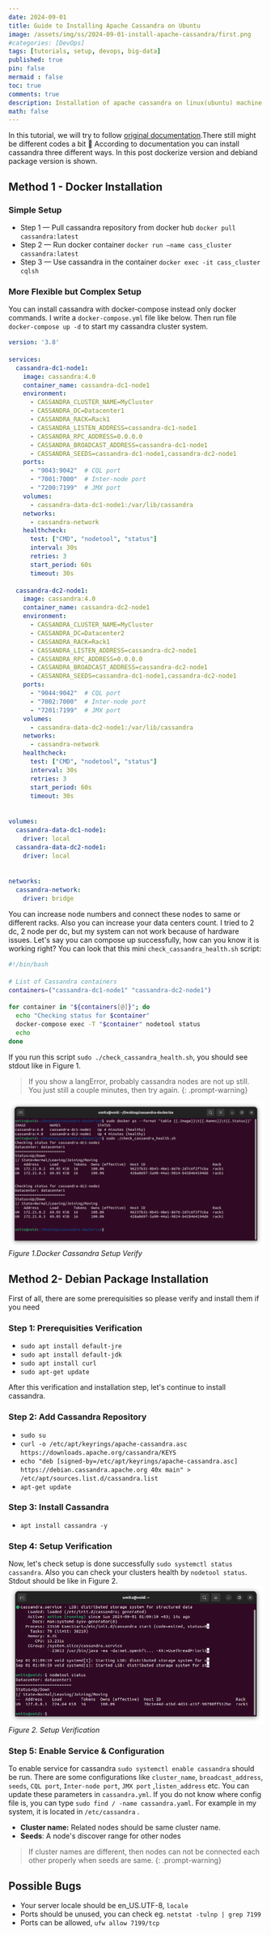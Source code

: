 ```yaml
---
date: 2024-09-01
title: Guide to Installing Apache Cassandra on Ubuntu
image: /assets/img/ss/2024-09-01-install-apache-cassandra/first.png
#categories: [DevOps]
tags: [tutorials, setup, devops, big-data]
published: true
pin: false 
mermaid : false 
toc: true 
comments: true
description: Installation of apache cassandra on linux(ubuntu) machine with docker and debian packages.   
math: false
---
```


In this tutorial, we will try to follow <a href="https://cassandra.apache.org/doc/stable/cassandra/getting_started/installing.html">original documentation</a>.There still might be different codes a bit 🙂 According to documentation you can install cassandra three different ways. In this post dockerize version and debiand package version is shown.

## Method 1 - Docker Installation

### Simple Setup
- Step 1 — Pull cassandra repository from docker hub `docker pull cassandra:latest`
- Step 2 — Run docker container `docker run —name cass_cluster cassandra:latest`
- Step 3 — Use cassandra in the container `docker exec -it cass_cluster cqlsh`

### More Flexible but Complex Setup 

You can install cassandra with docker-compose instead only docker commands. I write a `docker-compose.yml` file like below. Then run file `docker-compose up -d` to start my cassandra cluster system. 

```yaml
version: '3.8'

services:
  cassandra-dc1-node1:
    image: cassandra:4.0
    container_name: cassandra-dc1-node1
    environment:
      - CASSANDRA_CLUSTER_NAME=MyCluster
      - CASSANDRA_DC=Datacenter1
      - CASSANDRA_RACK=Rack1
      - CASSANDRA_LISTEN_ADDRESS=cassandra-dc1-node1
      - CASSANDRA_RPC_ADDRESS=0.0.0.0
      - CASSANDRA_BROADCAST_ADDRESS=cassandra-dc1-node1
      - CASSANDRA_SEEDS=cassandra-dc1-node1,cassandra-dc2-node1
    ports:
      - "9043:9042"  # CQL port
      - "7001:7000"  # Inter-node port
      - "7200:7199"  # JMX port
    volumes:
      - cassandra-data-dc1-node1:/var/lib/cassandra
    networks:
      - cassandra-network
    healthcheck:
      test: ["CMD", "nodetool", "status"]
      interval: 30s
      retries: 3
      start_period: 60s
      timeout: 30s

  cassandra-dc2-node1:
    image: cassandra:4.0
    container_name: cassandra-dc2-node1
    environment:
      - CASSANDRA_CLUSTER_NAME=MyCluster
      - CASSANDRA_DC=Datacenter2
      - CASSANDRA_RACK=Rack1
      - CASSANDRA_LISTEN_ADDRESS=cassandra-dc2-node1
      - CASSANDRA_RPC_ADDRESS=0.0.0.0
      - CASSANDRA_BROADCAST_ADDRESS=cassandra-dc2-node1
      - CASSANDRA_SEEDS=cassandra-dc1-node1,cassandra-dc2-node1
    ports:
      - "9044:9042"  # CQL port
      - "7002:7000"  # Inter-node port
      - "7201:7199"  # JMX port
    volumes:
      - cassandra-data-dc2-node1:/var/lib/cassandra
    networks:
      - cassandra-network
    healthcheck:
      test: ["CMD", "nodetool", "status"]
      interval: 30s
      retries: 3
      start_period: 60s
      timeout: 30s


volumes:
  cassandra-data-dc1-node1:
    driver: local
  cassandra-data-dc2-node1:
    driver: local


networks:
  cassandra-network:
    driver: bridge
```

You can increase node numbers and connect these nodes to same or different racks. Also you can increase your data centers count. I tried to 2 dc, 2 node per dc, but my system can not work because of hardware issues. Let's say you can compose up successfully, how can you know it is working right? You can look that this mini `check_cassandra_health.sh` script: 

```bash
#!/bin/bash

# List of Cassandra containers
containers=("cassandra-dc1-node1" "cassandra-dc2-node1")

for container in "${containers[@]}"; do
  echo "Checking status for $container"
  docker-compose exec -T "$container" nodetool status
  echo
done
```
If you run this script `sudo ./check_cassandra_health.sh`, you should see stdout like in Figure 1. 

> If you show a langError, probably cassandra nodes are not up still. You just still a couple minutes, then try again.
{: .prompt-warning}

![](/assets/img/ss/2024-09-01-install-apache-cassandra/docker_results.png)
_Figure 1.Docker Cassandra Setup Verify_ 


## Method 2- Debian Package Installation

First of all, there are some prerequisities so please verify and install them if you need
### Step 1:  Prerequisities Verification 
- `sudo apt install default-jre`
- `sudo apt install default-jdk`
- `sudo apt install curl`
- `sudo apt-get update`

After this verification and installation step, let's continue to install cassandra.

### Step 2: Add Cassandra Repository
- `sudo su` 
- `curl -o /etc/apt/keyrings/apache-cassandra.asc https://downloads.apache.org/cassandra/KEYS` 
- `echo "deb [signed-by=/etc/apt/keyrings/apache-cassandra.asc] https://debian.cassandra.apache.org 40x main" > /etc/apt/sources.list.d/cassandra.list` 
- `apt-get update` 

### Step 3: Install Cassandra 

- `apt install cassandra -y` 

### Step 4: Setup Verification

Now, let's check setup is done successfully `sudo systemctl status cassandra`. Also you can check your clusters health by `nodetool status`. Stdout should be like in Figure 2.  
![figure2.png]( /assets/img/ss/2024-09-01-install-apache-cassandra/figure2.png)
_Figure 2. Setup Verification_

### Step 5: Enable Service & Configuration 

To enable service for cassandra `sudo systemctl enable cassandra` should be run. There are some configurations like `cluster_name`, `broadcast_address`, `seeds`, `CQL port`, `Inter-node port`, `JMX port` ,`listen_address` etc. You can update these parameters in `cassandra.yml`. If you do not know where config file is, you can type `sudo find / -name cassandra.yaml`. For example in my system, it is located in `/etc/cassandra` .

- **Cluster name:** Related nodes should be same cluster name.
- **Seeds**: A node's discover range for other nodes 

> If cluster names are different, then nodes can not be connected each other properly when seeds are same.
{: .prompt-warning}

## Possible Bugs
- Your server locale should be en_US.UTF-8, `locale` 
- Ports should be unused, you can check eg. `netstat -tulnp | grep 7199` 
- Ports can be allowed, `ufw allow 7199/tcp` 

